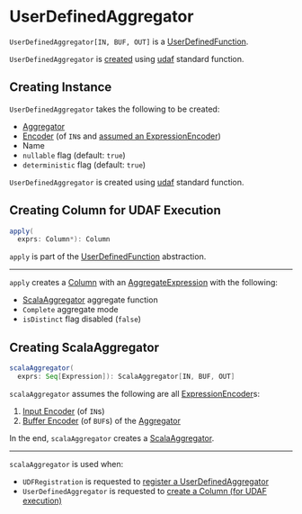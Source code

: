 # UserDefinedAggregator

`UserDefinedAggregator[IN, BUF, OUT]` is a [UserDefinedFunction](UserDefinedFunction.md).

`UserDefinedAggregator` is [created](#creating-instance) using [udaf](../spark-sql-functions.md#udaf) standard function.

## Creating Instance

`UserDefinedAggregator` takes the following to be created:

* <span id="aggregator"> [Aggregator](Aggregator.md)
* <span id="inputEncoder"> [Encoder](../Encoder.md) (of `IN`s and [assumed an ExpressionEncoder](#scalaAggregator))
* <span id="name"> Name
* <span id="nullable"> `nullable` flag (default: `true`)
* <span id="deterministic"> `deterministic` flag (default: `true`)

`UserDefinedAggregator` is created using [udaf](../spark-sql-functions.md#udaf) standard function.

## <span id="apply"> Creating Column for UDAF Execution

```scala
apply(
  exprs: Column*): Column
```

`apply` is part of the [UserDefinedFunction](UserDefinedFunction.md#apply) abstraction.

---

`apply` creates a [Column](../Column.md) with an [AggregateExpression](AggregateExpression.md) with the following:

* [ScalaAggregator](#scalaAggregator) aggregate function
* `Complete` aggregate mode
* `isDistinct` flag disabled (`false`)

## <span id="scalaAggregator"> Creating ScalaAggregator

```scala
scalaAggregator(
  exprs: Seq[Expression]): ScalaAggregator[IN, BUF, OUT]
```

`scalaAggregator` assumes the following are all [ExpressionEncoder](../ExpressionEncoder.md)s:

1. [Input Encoder](#inputEncoder) (of `IN`s)
1. [Buffer Encoder](Aggregator.md#bufferEncoder) (of `BUF`s) of the [Aggregator](#aggregator)

In the end, `scalaAggregator` creates a [ScalaAggregator](ScalaAggregator.md).

---

`scalaAggregator` is used when:

* `UDFRegistration` is requested to [register a UserDefinedAggregator](../UDFRegistration.md#register)
* `UserDefinedAggregator` is requested to [create a Column (for UDAF execution)](#apply)
